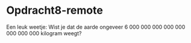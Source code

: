 # Opdracht8-remote

Een leuk weetje:
Wist je dat de aarde ongeveer 6 000 000 000 000 000 000 000 000 kilogram weegt?